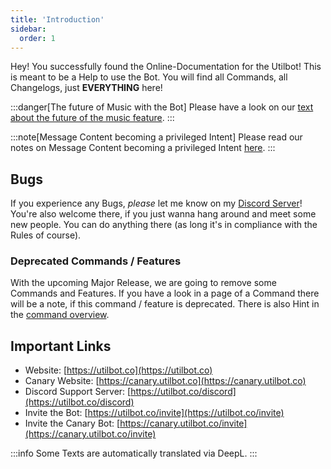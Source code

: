 ```yaml
---
title: 'Introduction'
sidebar:
  order: 1
---
```


Hey! You successfully found the Online-Documentation for the Utilbot! This is meant to be a Help to use the Bot. You will find all Commands, all Changelogs, just **EVERYTHING** here!

:::danger[The future of Music with the Bot]
Please have a look on our [text about the future of the music feature](important-notes#the-future-of-music-with-the-bot).
:::

:::note[Message Content becoming a privileged Intent]
Please read our notes on Message Content becoming a privileged Intent [here](important-notes#message-content-becoming-a-privileged-intent).
:::

## Bugs
If you experience any Bugs, *please* let me know on my [Discord Server](https://utilbot.co/discord)! You're also welcome there, if you just wanna hang around and meet some new people. You can do anything there (as long it's in compliance with the Rules of course).

### Deprecated Commands / Features
With the upcoming Major Release, we are going to remove some Commands and Features.
If you have a look in a page of a Command there will be a note, if this command / feature is deprecated.
There is also Hint in the [command overview](../commands/command-overview).

## Important Links
- Website: [https://utilbot.co](https://utilbot.co)
- Canary Website: [https://canary.utilbot.co](https://canary.utilbot.co)
- Discord Support Server: [https://utilbot.co/discord](https://utilbot.co/discord)
- Invite the Bot: [https://utilbot.co/invite](https://utilbot.co/invite)
- Invite the Canary Bot: [https://canary.utilbot.co/invite](https://canary.utilbot.co/invite)

:::info
Some Texts are automatically translated via DeepL.
:::
